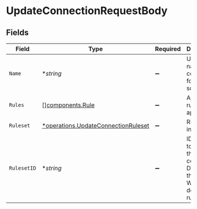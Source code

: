 # UpdateConnectionRequestBody


## Fields

| Field                                                                                     | Type                                                                                      | Required                                                                                  | Description                                                                               |
| ----------------------------------------------------------------------------------------- | ----------------------------------------------------------------------------------------- | ----------------------------------------------------------------------------------------- | ----------------------------------------------------------------------------------------- |
| `Name`                                                                                    | **string*                                                                                 | :heavy_minus_sign:                                                                        | Unique name of the connection for the source                                              |
| `Rules`                                                                                   | [][components.Rule](../../models/components/rule.md)                                      | :heavy_minus_sign:                                                                        | Array of rules to apply                                                                   |
| `Ruleset`                                                                                 | [*operations.UpdateConnectionRuleset](../../models/operations/updateconnectionruleset.md) | :heavy_minus_sign:                                                                        | Ruleset input object                                                                      |
| `RulesetID`                                                                               | **string*                                                                                 | :heavy_minus_sign:                                                                        | ID of a rule to bind to the connection. Default to the Workspace default ruleset          |